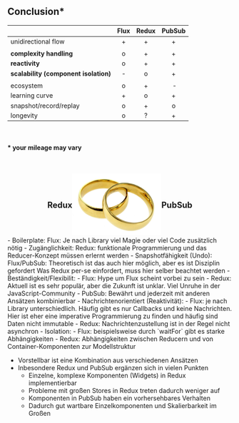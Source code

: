 ## Conclusion*


|            | Flux | Redux | PubSub |
|:-----------|:----:|:-----:|:------:|
| unidirectional flow | + | + | + |
|||||
| **complexity handling** | o | + | + |
| **reactivity** | o | + | + |
| **scalability (component isolation)** | - | o | + |
|||||
| ecosystem | o | + | - |
| learning curve | + | o | + |
| snapshot/record/replay | o | + | o |
| longevity | o | ? | + |


<p>&nbsp;</p>

#### * your mileage may vary

<p>&nbsp;</p>

<div class="fragment" style="display: flex; justify-content:center; align-items:center">
    <div style="font-size: 1.3em; font-weight: bold;">Redux</div>
    <div><img src="slides/06_conclusion/images/wedding-rings.jpg"
         title="Wedding Rings"
         width="200"></div>
    <div style="font-size: 1.3em; font-weight: bold;">PubSub</div>
</div>




<div class="slide-comment">
- Boilerplate: Flux: Je nach Library viel Magie oder viel Code zusätzlich nötig
- Zugänglichkeit: Redux: funktionale Programmierung und das Reducer-Konzept müssen erlernt werden
- Snapshotfähigkeit (Undo): Flux/PubSub: Theoretisch ist das auch hier möglich, aber es ist Disziplin gefordert
  Was Redux per-se einfordert, muss hier selber beachtet werden
- Beständigkeit/Flexibilit:
  - Flux: Hype um Flux scheint vorbei zu sein
  - Redux: Aktuell ist es sehr populär, aber die Zukunft ist unklar. Viel Unruhe in der JavaScript-Community
  - PubSub: Bewährt und jederzeit mit anderen Ansätzen kombinierbar
- Nachrichtenorientiert (Reaktivität):
  - Flux: je nach Library unterschiedlich. Häufig gibt es nur Callbacks und keine Nachrichten.
    Hier ist eher eine imperative Programmierung zu finden und häufig sind Daten nicht immutable
  - Redux: Nachrichtenzustellung ist in der Regel nicht asynchron
- Isolation:
  - Flux: beispielsweise durch `waitFor` gibt es starke Abhängigkeiten
  - Redux: Abhängigkeiten zwischen Reducern und von Container-Komponenten zur Modellstruktur

- Vorstellbar ist eine Kombination aus verschiedenen Ansätzen
- Inbesondere Redux und PubSub ergänzen sich in vielen Punkten
  - Einzelne, komplexe Komponenten (Widgets) in Redux implementierbar
  - Probleme mit großen Stores in Redux treten dadurch weniger auf
  - Komponenten in PubSub haben ein vorhersehbares Verhalten
  - Dadurch gut wartbare Einzelkomponenten und Skalierbarkeit im Großen
</div>
